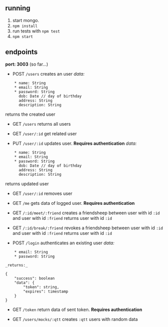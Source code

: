 ## running

1. start mongo.
2. `npm install`
3. run tests with `npm test`
4. `npm start`



## endpoints

**port: 3003** (so far...)


- POST `/users`
creates an user
    _data:_
```
    * name: String
    * email: String
    * password: String
      dob: Date // day of birthday
      address: String
      description: String
```
returns the created user

- GET `/users`
returns all users

- GET `/user/:id`
get related user

- PUT `/user/:id`
updates user. **Requires authentication**
    _data:_
```
    * name: String
    * email: String
    * password: String
      dob: Date // day of birthday
      address: String
      description: String
```
returns updated user

- GET `/user/:id`
removes user

- GET `/me`
gets data of logged user. **Requires authentication**

- GET `/:id/meet/:friend`
creates a friendsheep between user with id `:id` and user with id `:friend`
returns user with id `:id`

- GET `/:id/break/:friend`
revokes a friendsheep between user with id `:id` and user with id `:friend`
returns user with id `:id`

- POST `/login`
authenticates an existing user
    _data:_
```
    * email: String
    * password: String
```
    _returns:_
```
{
    "success": boolean
    "data": {
        "token": string,
        "expires": timestamp
    }
}
```


- GET `/token`
return data of sent token. **Requires authentication**

- GET `/users/mocks/:qtt`
creates `:qtt` users with random data